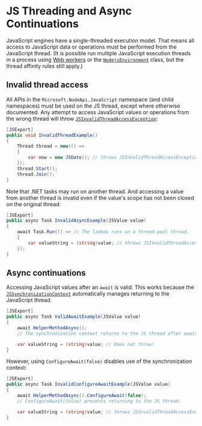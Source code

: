 # JS Threading and Async Continuations

JavaScript engines have a single-threaded execution model. That means all access to JavaScript
data or operations must be performed from the JavaScript thread.
(It is possible run multiple JavaScript execution threads in a process using
[Web workers](https://developer.mozilla.org/en-US/docs/Web/API/Web_Workers_API) or the
[`NodejsEnvironment`](../reference/dotnet/Microsoft.JavaScript.NodeApi.Runtime/NodejsEnvironment)
class, but the thread affinity rules still apply.)

## Invalid thread access

All APIs in the `Microsoft.NodeApi.JavaScript` namespace (and child namespaces) must be used on
the JS thread, except where otherwise documented. Any attempt to access JavaScript values or
operations from the wrong thread will throw
[`JSInvalidThreadAccessException`](../reference/dotnet/Microsoft.JavaScript.NodeApi/JSInvalidThreadAccessException):

```C#
[JSExport]
public void InvalidThreadExample()
{
    Thread thread = new(() =>
    {
        var now = new JSDate(); // throws JSInvalidThreadAccessException
    });
    thread.Start();
    thread.Join();
}
```

Note that .NET tasks may run on another thread. And accessing a value from another thread is
invalid even if the value's scope has not been closed on the original thread:

```C#
[JSExport]
public async Task InvalidAsyncExample(JSValue value)
{
    await Task.Run(() => // The lambda runs on a thread-pool thread.
    {
        var valueString = (string)value; // throws JSInvalidThreadAccessException
    });
}
```

## Async continuations

Accessing JavaScript values after an `await` is valid. This works because the
[`JSSynchronizationContext`](../reference/dotnet/Microsoft.JavaScript.NodeApi.Interop/JSSynchronizationContext)
automatically manages returning to the JavaScript thread.

```C#
[JSExport]
public async Task ValidAwaitExample(JSValue value)
{
    await HelperMethodAsync();
    // The synchronization context returns to the JS thread after awaiting.

    var valueString = (string)value; // Does not throw!
}
```

However, using `ConfigureAwait(false)` disables use of the synchronization context:

```C#
[JSExport]
public async Task InvalidConfigureAwaitExample(JSValue value)
{
    await HelperMethodAsync().ConfigureAwait(false);
    // ConfigureAwait(false) prevents returning to the JS thread.

    var valueString = (string)value; // throws JSInvalidThreadAccessException
}
```
